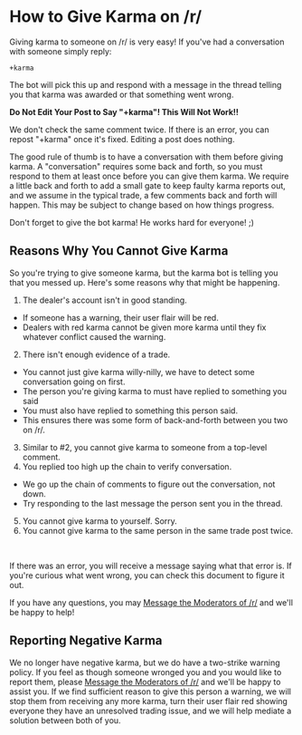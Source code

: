 How to Give Karma on /r/<yoursubreddit>
========================

Giving karma to someone on /r/<yoursubreddit> is very easy! If you've had a conversation with someone simply reply:

`+karma`

The bot will pick this up and respond with a message in the thread telling you that karma was awarded or that something went wrong.

**Do Not Edit Your Post to Say "+karma"! This Will Not Work!!**

We don't check the same comment twice. If there is an error, you can repost "+karma" once it's fixed. Editing a post does nothing.

The good rule of thumb is to have a conversation with them before giving karma. A "conversation" requires some back and forth, so you must respond to them at least once before you can give them karma. We require a little back and forth to add a small gate to keep faulty karma reports out, and we assume in the typical trade, a few comments back and forth will happen. This may be subject to change based on how things progress.

Don't forget to give the bot karma! He works hard for everyone! ;)

Reasons Why You Cannot Give Karma
------------------------------------------

So you're trying to give someone karma, but the karma bot is telling you that you messed up. Here's some reasons why that might be happening.

1. The dealer's account isn't in good standing.
 * If someone has a warning, their user flair will be red. 
 * Dealers with red karma cannot be given more karma until they fix whatever conflict caused the warning.
2. There isn't enough evidence of a trade.
 * You cannot just give karma willy-nilly, we have to detect some conversation going on first.
 * The person you're giving karma to must have replied to something you said
 * You must also have replied to something this person said.
 * This ensures there was some form of back-and-forth between you two on /r/<yoursubreddit>.
3. Similar to #2, you cannot give karma to someone from a top-level comment. 
4. You replied too high up the chain to verify conversation.
 * We go up the chain of comments to figure out the conversation, not down.
 * Try responding to the last message the person sent you in the thread. 
5. You cannot give karma to yourself. Sorry.
6. You cannot give karma to the same person in the same trade post twice.

&nbsp;



If there was an error, you will receive a message saying what that error is. If you're curious what went wrong, you can check this document to figure it out. 

If you have any questions, you may [Message the Moderators of /r/<yoursubreddit>](https://www.reddit.com/message/compose?to=%2Fr%2F<yoursubreddit>) and we'll be happy to help!

Reporting Negative Karma
-----------------------------

We no longer have negative karma, but we do have a two-strike warning policy. If you feel as though someone wronged you and you would like to report them, please  [Message the Moderators of /r/<yoursubreddit>](https://www.reddit.com/message/compose?to=%2Fr%2F<yoursubreddit>) and we'll be happy to assist you. If we find sufficient reason to give this person a warning, we will stop them from receiving any more karma, turn their user flair red showing everyone they have an unresolved trading issue, and we will help mediate a solution between both of you. 
